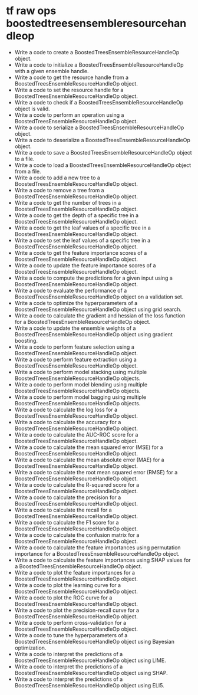 # tf raw ops boostedtreesensembleresourcehandleop

- Write a code to create a BoostedTreesEnsembleResourceHandleOp object.
- Write a code to initialize a BoostedTreesEnsembleResourceHandleOp with a given ensemble handle.
- Write a code to get the resource handle from a BoostedTreesEnsembleResourceHandleOp object.
- Write a code to set the resource handle for a BoostedTreesEnsembleResourceHandleOp object.
- Write a code to check if a BoostedTreesEnsembleResourceHandleOp object is valid.
- Write a code to perform an operation using a BoostedTreesEnsembleResourceHandleOp object.
- Write a code to serialize a BoostedTreesEnsembleResourceHandleOp object.
- Write a code to deserialize a BoostedTreesEnsembleResourceHandleOp object.
- Write a code to save a BoostedTreesEnsembleResourceHandleOp object to a file.
- Write a code to load a BoostedTreesEnsembleResourceHandleOp object from a file.
- Write a code to add a new tree to a BoostedTreesEnsembleResourceHandleOp object.
- Write a code to remove a tree from a BoostedTreesEnsembleResourceHandleOp object.
- Write a code to get the number of trees in a BoostedTreesEnsembleResourceHandleOp object.
- Write a code to get the depth of a specific tree in a BoostedTreesEnsembleResourceHandleOp object.
- Write a code to get the leaf values of a specific tree in a BoostedTreesEnsembleResourceHandleOp object.
- Write a code to set the leaf values of a specific tree in a BoostedTreesEnsembleResourceHandleOp object.
- Write a code to get the feature importance scores of a BoostedTreesEnsembleResourceHandleOp object.
- Write a code to update the feature importance scores of a BoostedTreesEnsembleResourceHandleOp object.
- Write a code to compute the predictions for a given input using a BoostedTreesEnsembleResourceHandleOp object.
- Write a code to evaluate the performance of a BoostedTreesEnsembleResourceHandleOp object on a validation set.
- Write a code to optimize the hyperparameters of a BoostedTreesEnsembleResourceHandleOp object using grid search.
- Write a code to calculate the gradient and hessian of the loss function for a BoostedTreesEnsembleResourceHandleOp object.
- Write a code to update the ensemble weights of a BoostedTreesEnsembleResourceHandleOp object using gradient boosting.
- Write a code to perform feature selection using a BoostedTreesEnsembleResourceHandleOp object.
- Write a code to perform feature extraction using a BoostedTreesEnsembleResourceHandleOp object.
- Write a code to perform model stacking using multiple BoostedTreesEnsembleResourceHandleOp objects.
- Write a code to perform model blending using multiple BoostedTreesEnsembleResourceHandleOp objects.
- Write a code to perform model bagging using multiple BoostedTreesEnsembleResourceHandleOp objects.
- Write a code to calculate the log loss for a BoostedTreesEnsembleResourceHandleOp object.
- Write a code to calculate the accuracy for a BoostedTreesEnsembleResourceHandleOp object.
- Write a code to calculate the AUC-ROC score for a BoostedTreesEnsembleResourceHandleOp object.
- Write a code to calculate the mean squared error (MSE) for a BoostedTreesEnsembleResourceHandleOp object.
- Write a code to calculate the mean absolute error (MAE) for a BoostedTreesEnsembleResourceHandleOp object.
- Write a code to calculate the root mean squared error (RMSE) for a BoostedTreesEnsembleResourceHandleOp object.
- Write a code to calculate the R-squared score for a BoostedTreesEnsembleResourceHandleOp object.
- Write a code to calculate the precision for a BoostedTreesEnsembleResourceHandleOp object.
- Write a code to calculate the recall for a BoostedTreesEnsembleResourceHandleOp object.
- Write a code to calculate the F1 score for a BoostedTreesEnsembleResourceHandleOp object.
- Write a code to calculate the confusion matrix for a BoostedTreesEnsembleResourceHandleOp object.
- Write a code to calculate the feature importances using permutation importance for a BoostedTreesEnsembleResourceHandleOp object.
- Write a code to calculate the feature importances using SHAP values for a BoostedTreesEnsembleResourceHandleOp object.
- Write a code to plot the feature importances for a BoostedTreesEnsembleResourceHandleOp object.
- Write a code to plot the learning curve for a BoostedTreesEnsembleResourceHandleOp object.
- Write a code to plot the ROC curve for a BoostedTreesEnsembleResourceHandleOp object.
- Write a code to plot the precision-recall curve for a BoostedTreesEnsembleResourceHandleOp object.
- Write a code to perform cross-validation for a BoostedTreesEnsembleResourceHandleOp object.
- Write a code to tune the hyperparameters of a BoostedTreesEnsembleResourceHandleOp object using Bayesian optimization.
- Write a code to interpret the predictions of a BoostedTreesEnsembleResourceHandleOp object using LIME.
- Write a code to interpret the predictions of a BoostedTreesEnsembleResourceHandleOp object using SHAP.
- Write a code to interpret the predictions of a BoostedTreesEnsembleResourceHandleOp object using ELI5.